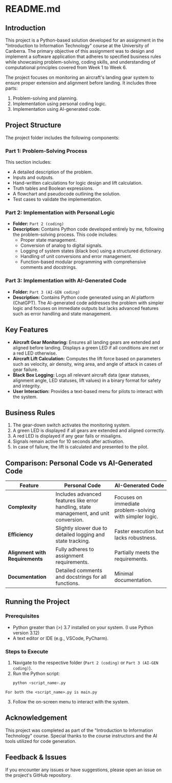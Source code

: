 # README.md

## Introduction
This project is a Python-based solution developed for an assignment in the "Introduction to Information Technology" course at the University of Canberra. The primary objective of this assignment was to design and implement a software application that adheres to specified business rules while showcasing problem-solving, coding skills, and understanding of computational principles covered from Week 1 to Week 6.

The project focuses on monitoring an aircraft's landing gear system to ensure proper extension and alignment before landing. It includes three parts:

1. Problem-solving and planning.
2. Implementation using personal coding logic.
3. Implementation using AI-generated code.

## Project Structure
The project folder includes the following components:

### Part 1: Problem-Solving Process
This section includes:
- A detailed description of the problem.
- Inputs and outputs.
- Hand-written calculations for logic design and lift calculation.
- Truth tables and Boolean expressions.
- A flowchart and pseudocode outlining the solution.
- Test cases to validate the implementation.

### Part 2: Implementation with Personal Logic
- **Folder:** `Part 2 (coding)`
- **Description:** Contains Python code developed entirely by me, following the problem-solving process. This code includes:
  - Proper state management.
  - Conversion of analog to digital signals.
  - Logging of system states (black box) using a structured dictionary.
  - Handling of unit conversions and error management.
  - Function-based modular programming with comprehensive comments and docstrings.

### Part 3: Implementation with AI-Generated Code
- **Folder:** `Part 3 (AI-GEN coding)`
- **Description:** Contains Python code generated using an AI platform (ChatGPT). The AI-generated code addresses the problem with simpler logic and focuses on immediate outputs but lacks advanced features such as error handling and state management.

## Key Features
- **Aircraft Gear Monitoring:** Ensures all landing gears are extended and aligned before landing. Displays a green LED if all conditions are met or a red LED otherwise.
- **Aircraft Lift Calculation:** Computes the lift force based on parameters such as velocity, air density, wing area, and angle of attack in cases of gear failure.
- **Black Box Logging:** Logs all relevant aircraft data (gear statuses, alignment angle, LED statuses, lift values) in a binary format for safety and integrity.
- **User Interaction:** Provides a text-based menu for pilots to interact with the system.

## Business Rules
1. The gear-down switch activates the monitoring system.
2. A green LED is displayed if all gears are extended and aligned correctly.
3. A red LED is displayed if any gear fails or misaligns.
4. Signals remain active for 10 seconds after activation.
5. In case of failure, the lift is calculated and presented to the pilot.

## Comparison: Personal Code vs AI-Generated Code
| Feature                     | Personal Code             | AI-Generated Code         |
|----------------------------|--------------------------|---------------------------|
| **Complexity**             | Includes advanced features like error handling, state management, and unit conversion. | Focuses on immediate problem-solving with simpler logic. |
| **Efficiency**             | Slightly slower due to detailed logging and state tracking. | Faster execution but lacks robustness. |
| **Alignment with Requirements** | Fully adheres to assignment requirements. | Partially meets the requirements. |
| **Documentation**          | Detailed comments and docstrings for all functions. | Minimal documentation. |

## Running the Project
### Prerequisites
- Python greater than (>) 3.7 installed on your system. (I use Python version 3.12)
- A text editor or IDE (e.g., VSCode, PyCharm).

### Steps to Execute
1. Navigate to the respective folder (`Part 2 (coding)` or `Part 3 (AI-GEN coding)`).
2. Run the Python script:
   ```bash
   python <script_name>.py
   
`For both the <script_name>.py is main.py`
   
3. Follow the on-screen menu to interact with the system.
  
## Acknowledgement
  This project was completed as part of the "Introduction to Information Technology" course. Special thanks to the course instructors and the AI tools utilized for code generation.

## Feedback & Issues
If you encounter any issues or have suggestions, please open an issue on the project's GitHub repository.
